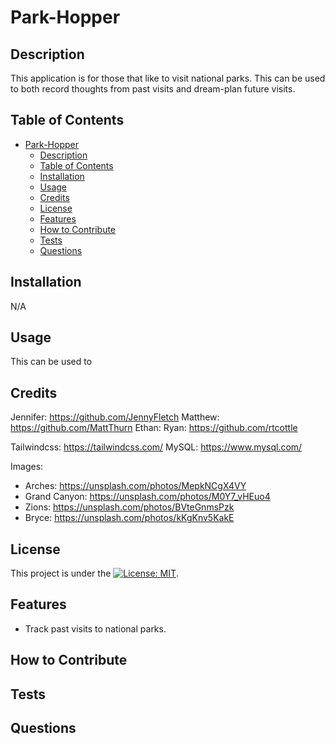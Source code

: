 # Park-Hopper

## Description

This application is for those that like to visit national parks. This can be used to both record thoughts from past visits and dream-plan future visits. 


## Table of Contents

- [Park-Hopper](#park-hopper)
  - [Description](#description)
  - [Table of Contents](#table-of-contents)
  - [Installation](#installation)
  - [Usage](#usage)
  - [Credits](#credits)
  - [License](#license)
  - [Features](#features)
  - [How to Contribute](#how-to-contribute)
  - [Tests](#tests)
  - [Questions](#questions)

## Installation

N/A

## Usage

This can be used to 

## Credits

Jennifer: https://github.com/JennyFletch
Matthew: https://github.com/MattThurn
Ethan: 
Ryan: https://github.com/rtcottle

Tailwindcss: https://tailwindcss.com/
MySQL: https://www.mysql.com/

Images: 
- Arches: https://unsplash.com/photos/MepkNCgX4VY
- Grand Canyon: https://unsplash.com/photos/M0Y7_vHEuo4
- Zions: https://unsplash.com/photos/BVteGnmsPzk
- Bryce: https://unsplash.com/photos/kKgKnv5KakE

## License

This project is under the [![License: MIT](https://img.shields.io/badge/License-MIT-yellow.svg)](https://opensource.org/licenses/MIT).

## Features

- Track past visits to national parks. 

## How to Contribute



## Tests



## Questions



